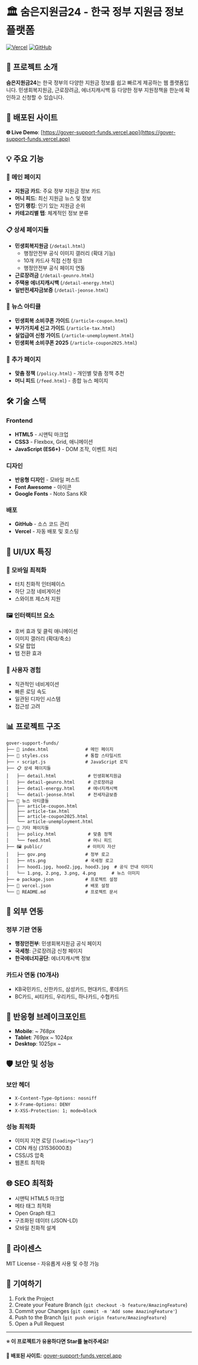# 🏛️ 숨은지원금24 - 한국 정부 지원금 정보 플랫폼

[![Vercel](https://img.shields.io/badge/Deployed%20on-Vercel-black?style=flat&logo=vercel)](https://gover-support-funds.vercel.app)
[![GitHub](https://img.shields.io/badge/Source-GitHub-blue?style=flat&logo=github)](https://github.com/kingshandstudio/gover-support-funds)

## 🌟 **프로젝트 소개**

**숨은지원금24**는 한국 정부의 다양한 지원금 정보를 쉽고 빠르게 제공하는 웹 플랫폼입니다. 
민생회복지원금, 근로장려금, 에너지캐시백 등 다양한 정부 지원정책을 한눈에 확인하고 신청할 수 있습니다.

## 🚀 **배포된 사이트**

**🌐 Live Demo**: [https://gover-support-funds.vercel.app](https://gover-support-funds.vercel.app)

## 💡 **주요 기능**

### 📱 **메인 페이지**
- **지원금 카드**: 주요 정부 지원금 정보 카드
- **머니 피드**: 최신 지원금 뉴스 및 정보
- **인기 랭킹**: 인기 있는 지원금 순위
- **카테고리별 탭**: 체계적인 정보 분류

### 📋 **상세 페이지들**
- **민생회복지원금** (`/detail.html`)
  - 행정안전부 공식 이미지 갤러리 (확대 기능)
  - 10개 카드사 직접 신청 링크
  - 행정안전부 공식 페이지 연동
- **근로장려금** (`/detail-geunro.html`)
- **주택용 에너지캐시백** (`/detail-energy.html`)
- **일반전세자금보증** (`/detail-jeonse.html`)

### 📰 **뉴스 아티클**
- **민생회복 소비쿠폰 가이드** (`/article-coupon.html`)
- **부가가치세 신고 가이드** (`/article-tax.html`)
- **실업급여 신청 가이드** (`/article-unemployment.html`)
- **민생회복 소비쿠폰 2025** (`/article-coupon2025.html`)

### 🎯 **추가 페이지**
- **맞춤 정책** (`/policy.html`) - 개인별 맞춤 정책 추천
- **머니 피드** (`/feed.html`) - 종합 뉴스 페이지

## 🛠️ **기술 스택**

### **Frontend**
- **HTML5** - 시맨틱 마크업
- **CSS3** - Flexbox, Grid, 애니메이션
- **JavaScript (ES6+)** - DOM 조작, 이벤트 처리

### **디자인**
- **반응형 디자인** - 모바일 퍼스트
- **Font Awesome** - 아이콘
- **Google Fonts** - Noto Sans KR

### **배포**
- **GitHub** - 소스 코드 관리
- **Vercel** - 자동 배포 및 호스팅

## 🎨 **UI/UX 특징**

### **📱 모바일 최적화**
- 터치 친화적 인터페이스
- 하단 고정 네비게이션
- 스와이프 제스처 지원

### **🖼️ 인터랙티브 요소**
- 호버 효과 및 클릭 애니메이션
- 이미지 갤러리 (확대/축소)
- 모달 팝업
- 탭 전환 효과

### **🎯 사용자 경험**
- 직관적인 네비게이션
- 빠른 로딩 속도
- 일관된 디자인 시스템
- 접근성 고려

## 📊 **프로젝트 구조**

```
gover-support-funds/
├── 📄 index.html              # 메인 페이지
├── 🎨 styles.css              # 통합 스타일시트
├── ⚡ script.js               # JavaScript 로직
├── 📋 상세 페이지들
│   ├── detail.html            # 민생회복지원금
│   ├── detail-geunro.html     # 근로장려금
│   ├── detail-energy.html     # 에너지캐시백
│   └── detail-jeonse.html     # 전세자금보증
├── 📰 뉴스 아티클들
│   ├── article-coupon.html
│   ├── article-tax.html
│   ├── article-coupon2025.html
│   └── article-unemployment.html
├── 🎯 기타 페이지들
│   ├── policy.html            # 맞춤 정책
│   └── feed.html              # 머니 피드
├── 🖼️ public/                 # 이미지 자산
│   ├── gov.png               # 정부 로고
│   ├── nts.png               # 국세청 로고
│   ├── hood1.jpg, hood2.jpg, hood3.jpg  # 공식 안내 이미지
│   └── 1.png, 2.png, 3.png, 4.png      # 뉴스 이미지
├── ⚙️ package.json            # 프로젝트 설정
├── 🚀 vercel.json             # 배포 설정
└── 📝 README.md               # 프로젝트 문서
```

## 🔗 **외부 연동**

### **정부 기관 연동**
- **행정안전부**: 민생회복지원금 공식 페이지
- **국세청**: 근로장려금 신청 페이지
- **한국에너지공단**: 에너지캐시백 정보

### **카드사 연동** (10개사)
- KB국민카드, 신한카드, 삼성카드, 현대카드, 롯데카드
- BC카드, 씨티카드, 우리카드, 하나카드, 수협카드

## 📱 **반응형 브레이크포인트**

- **Mobile**: ~ 768px
- **Tablet**: 769px ~ 1024px  
- **Desktop**: 1025px ~

## 🛡️ **보안 및 성능**

### **보안 헤더**
- `X-Content-Type-Options: nosniff`
- `X-Frame-Options: DENY`
- `X-XSS-Protection: 1; mode=block`

### **성능 최적화**
- 이미지 지연 로딩 (`loading="lazy"`)
- CDN 캐싱 (31536000초)
- CSS/JS 압축
- 웹폰트 최적화

## 🌐 **SEO 최적화**

- 시맨틱 HTML5 마크업
- 메타 태그 최적화
- Open Graph 태그
- 구조화된 데이터 (JSON-LD)
- 모바일 친화적 설계



## 📄 **라이센스**

MIT License - 자유롭게 사용 및 수정 가능

## 🤝 **기여하기**

1. Fork the Project
2. Create your Feature Branch (`git checkout -b feature/AmazingFeature`)
3. Commit your Changes (`git commit -m 'Add some AmazingFeature'`)
4. Push to the Branch (`git push origin feature/AmazingFeature`)
5. Open a Pull Request

---

**⭐ 이 프로젝트가 유용하다면 Star를 눌러주세요!**

**🚀 배포된 사이트**: [gover-support-funds.vercel.app](https://gover-support-funds.vercel.app) 